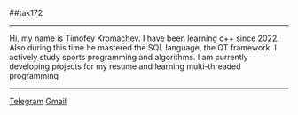##tak172
___
Hi, my name is Timofey Kromachev. I have been learning c++ since 2022.
Also during this time he mastered the SQL language, the QT framework.
I actively study sports programming and algorithms.
I am currently developing projects for my resume and learning multi-threaded programming
___
[Telegram](https://t.me/Y_tay)
[Gmail](timofeykromach172@gmail.com)
